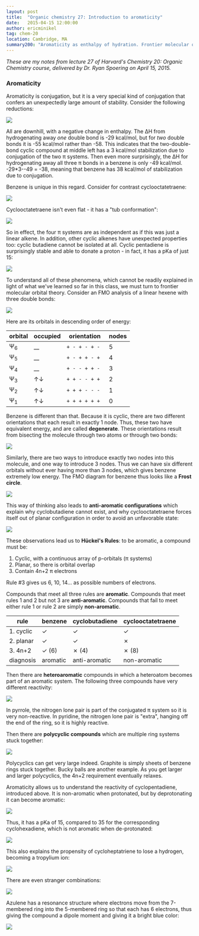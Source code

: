 ```yaml
---
layout: post
title:  "Organic chemistry 27: Introduction to aromaticity"
date:   2015-04-15 12:00:00
author: ericminikel
tag: chem-20
location: Cambridge, MA
summary200: "Aromaticity as enthalpy of hydration. Frontier molecular orbital theory perspective, Frost circles. Anti-aromaticity and non-aromaticity. Heterocyclics. Polycyclics."
---
```


*These are my notes from lecture 27 of Harvard's Chemistry 20: Organic Chemistry course, delivered by Dr. Ryan Spoering on April 15, 2015.*

### Aromaticity

Aromaticity is conjugation, but it is a very special kind of conjugation that confers an unexpectedly large amount of stability. Consider the following reductions:

![](/media/2015/04/cyclohexene-reduction-energies.png)

All are downhill, with a negative change in enthalpy. The &Delta;H from hydrogenating away *one* double bond is -29 kcal/mol, but for *two* double bonds it is -55 kcal/mol rather than -58. This indicates that the two-double-bond cyclic compound at middle left has a 3 kcal/mol stabilization due to conjugation of the two &pi; systems. Then even more surprisingly, the &Delta;H for hydrogenating away all three &pi; bonds in a benzene is only -49 kcal/mol. -29*3--49 = -38, meaning that benzene has 38 kcal/mol of stabilization due to conjugation.

Benzene is unique in this regard. Consider for contrast cyclooctatetraene:

![](/media/2015/04/some-cyclooctatetraene-reactions.png)

Cyclooctatetraene isn't even flat - it has a "tub conformation":

![](/media/2015/04/cyclooctatetraene-tub-conformation.png)

So in effect, the four &pi; systems are as independent as if this was just a linear alkene. In addition, other cyclic alkenes have unexpected properties too: cyclic butadiene cannot be isolated at all. Cyclic pentadiene is surprisingly stable and able to donate a proton - in fact, it has a pKa of just 15:

![](/media/2015/04/cyclobutadiene-cyclopentadiene.png)

To understand all of these phenomena, which cannot be readily explained in light of what we've learned so far in this class, we must turn to frontier molecular orbital theory. Consider an FMO analysis of a linear hexene with three double bonds:

![](/media/2015/04/linear-hexatriene.png)

Here are its orbitals in descending order of energy:

| orbital | occupied | orientation | nodes |
| ---- | ---- | ---- | ---- |
| &Psi;<sub>6</sub> | __ | `+ - + - + -` | 5 |
| &Psi;<sub>5</sub> | __ | `+ - + + - +` | 4 |
| &Psi;<sub>4</sub> | __ | `+ - - + + - `| 3 |
| &Psi;<sub>3</sub> | &uarr;&darr; | `+ + - - + +` | 2 |
| &Psi;<sub>2</sub> | &uarr;&darr; | `+ + + - - -` | 1 |
| &Psi;<sub>1</sub> | &uarr;&darr; | `+ + + + + +` | 0 |

Benzene is different than that. Because it is cyclic, there are two different orientations that each result in exactly 1 node. Thus, these two have equivalent energy, and are called **degenerate**. These orientations result from bisecting the molecule through two atoms or through two bonds:

![](/media/2015/04/benzene-2-ways-to-get-1-node.png)

Similarly, there are two ways to introduce exactly two nodes into this molecule, and one way to introduce 3 nodes. Thus we can have six different orbitals without ever having more than 3 nodes, which gives benzene extremely low energy. The FMO diagram for benzene thus looks like a **Frost circle**.

![](/media/2015/04/benzene-frost-circle.png)

This way of thinking also leads to **anti-aromatic configurations** which explain why cyclobutadiene cannot exist, and why cyclooctatetraene forces itself out of planar configuration in order to avoid an unfavorable state:

![](/media/2015/04/unfavorable-frost-circles.png)

These observations lead us to **H&uuml;ckel's Rules**: to be aromatic, a compound must be:

1. Cyclic, with a continuous array of p-orbitals (&pi; systems)
2. Planar, so there is orbital overlap
3. Contain 4n+2 &pi; electrons

Rule #3 gives us 6, 10, 14... as possible numbers of electrons.

Compounds that meet all three rules are **aromatic**. Compounds that meet rules 1 and 2 but not 3 are **anti-aromatic**. Compounds that fail to meet either rule 1 or rule 2 are simply **non-aromatic**.

| rule | benzene | cyclobutadiene | cyclooctatetraene |
| ---- | ---- | ---- | ---- |
| 1. cyclic | &#x2713; | &#x2713; | &#x2713; |
| 2. planar | &#x2713; | &#x2713; | &#x2717; |
| 3. 4n+2 | &#x2713; (6) | &#x2717; (4) | &#x2717; (8) |
| diagnosis | aromatic | anti-aromatic | non-aromatic |

Then there are **heteroaromatic** compounds in which a heteroatom becomes part of an aromatic system. The following three compounds have very different reactivity:

![](/media/2015/04/heterocyclics.png)

In pyrrole, the nitrogen lone pair is part of the conjugated &pi; system so it is very non-reactive. In pyridine, the nitrogen lone pair is "extra", hanging off the end of the ring, so it is highly reactive.

Then there are **polycyclic compounds** which are multiple ring systems stuck together:

![](/media/2015/04/polycyclics.png)

Polycyclics can get very large indeed. Graphite is simply sheets of benzene rings stuck together. Bucky balls are another example. As you get larger and larger polycyclics, the 4n+2 requirement eventually relaxes.

Aromaticity allows us to understand the reactivity of cyclopentadiene, introduced above. It is non-aromatic when protonated, but by deprotonating it can become aromatic:

![](/media/2015/04/aromatic-when-deprotonated.png)

Thus, it has a pKa of 15, compared to 35 for the corresponding cyclohexadiene, which is not aromatic when de-protonated:

![](/media/2015/04/pka-differences.png)

This also explains the propensity of cycloheptatriene to lose a hydrogen, becoming a tropylium ion:

![](/media/2015/04/tropylium-ion.png)

There are even stranger combinations:

![](/media/2015/04/strange-aromatics.png)

Azulene has a resonance structure where electrons move from the 7-membered ring into the 5-membered ring so that each has 6 electrons, thus giving the compound a dipole moment and giving it a bright blue color:

![](/media/2015/04/azulene-resonance.png)

